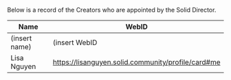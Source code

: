 Below is a record of the Creators who are appointed by the Solid Director.

| Name      | WebID      |
| --------- | ---------- |
| (insert name) | (insert WebID |
| Lisa Nguyen | https://lisanguyen.solid.community/profile/card#me |
